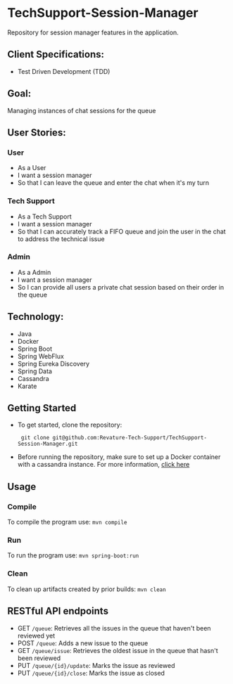 # TechSupport-Session-Manager
Repository for session manager features in the application.


## Client Specifications:
- Test Driven Development (TDD)


## Goal:
Managing instances of chat sessions for the queue 


## User Stories:
### User
- As a User
- I want a session manager
- So that I can leave the queue and enter the chat when it's my turn

### Tech Support
- As a Tech Support
- I want a session manager
- So that I can accurately track a FIFO queue and join the user in the chat to address the technical issue

### Admin
- As a Admin
- I want a session manager
- So I can provide all users a private chat session based on their order in the queue


## Technology:
- Java
- Docker
- Spring Boot
- Spring WebFlux
- Spring Eureka Discovery
- Spring Data
- Cassandra
- Karate

## Getting Started
* To get started, clone the repository:

  ` git clone git@github.com:Revature-Tech-Support/TechSupport-Session-Manager.git`

* Before running the repository, make sure to set up a Docker container with a cassandra instance. For more information, [click here](https://cassandra.apache.org/doc/latest/cassandra/getting_started/installing.html#installing-the-docker-image)

## Usage
### Compile
To compile the program use: `mvn compile`

### Run
To run the program use: `mvn spring-boot:run`

### Clean
To clean up artifacts created by prior builds: `mvn clean`

## RESTful API endpoints
* GET `/queue`: Retrieves all the issues in the queue that haven't been reviewed yet
* POST `/queue`: Adds a new issue to the queue
* GET `/queue/issue`: Retrieves the oldest issue in the queue that hasn't been reviewed 
* PUT `/queue/{id}/update`: Marks the issue as reviewed
* PUT `/queue/{id}/close`: Marks the issue as closed 
